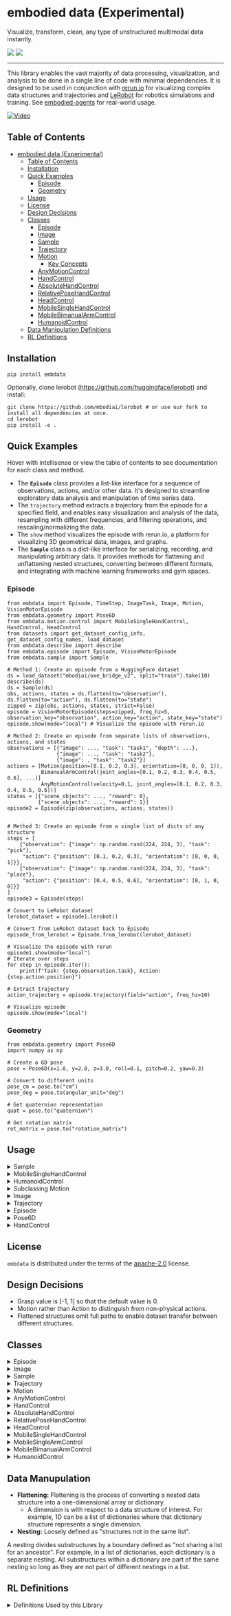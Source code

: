 # embodied data (Experimental)
Visualize, transform, clean, any type of unstructured multimodal data instantly.

<div class="badge-box"> 
<img src="https://img.shields.io/pypi/v/embdata.svg" class="badge">
<img src="https://img.shields.io/pypi/pyversions/embdata.svg" class="badge">
</div>

<hr>

This library enables the vast majority of data processing, visualization, and analysis to be done in a single line of code with minimal dependencies. It is designed to be used in conjunction with [rerun.io](https://rerun.io) for visualizing complex data structures and trajectories and [LeRobot](https://github.com/huggingface/lerobot) for robotics simulations and training. See [embodied-agents](https://github.com/mbodiai/embodied-agents) for real-world usage.

[![Video](https://camo.githubusercontent.com/b168669456a353f70d7529f73189caaa82c4c54365e4e2276cb9b206f4aef189/68747470733a2f2f696d672e796f75747562652e636f6d2f76692f4c354a714d325f7249524d2f302e6a7067)](https://www.youtube.com/watch?v=L5JqM2_rIRM)

## Table of Contents

- [embodied data (Experimental)](#embodied-data-experimental)
    - [Table of Contents](#table-of-contents)
    - [Installation](#installation)
    - [Quick Examples](#quick-examples)
        - [Episode](#episode)
        - [Geometry](#geometry)
    - [Usage](#usage)
    - [License](#license)
    - [Design Decisions](#design-decisions)
    - [Classes](#classes)
        - [Episode](#episode-1)
        - [Image](#image)
        - [Sample](#sample)
        - [Trajectory](#trajectory)
        - [Motion](#motion)
            - [Key Concepts](#key-concepts)
        - [AnyMotionControl](#anymotioncontrol)
        - [HandControl](#handcontrol)
        - [AbsoluteHandControl](#absolutehandcontrol)
        - [RelativePoseHandControl](#relativeposehandcontrol)
        - [HeadControl](#headcontrol)
        - [MobileSingleHandControl](#mobilesinglehandcontrol)
        - [MobileBimanualArmControl](#mobilebimanualarmcontrol)
        - [HumanoidControl](#humanoidcontrol)
    - [Data Manipulation Definitions](#data-manipulation-definitions)
    - [RL Definitions](#rl-definitions)

## Installation

```
pip install embdata
```

Optionally, clone lerobot [(https://github.com/huggingface/lerobot)](https://github.com/huggingface/lerobot) and install:

```
git clone https://github.com/mbodiai/lerobot # or use our fork to install all dependencies at once.
cd lerobot
pip install -e .
```

## Quick Examples

Hover with intellisense or view the table of contents to see documentation for each class and method.

<ul>
<li>The <code><strong>Episode</strong></code> class provides a list-like interface for a sequence of observations, actions, and/or other data. It's designed to streamline exploratory data analysis and manipulation of time series data.</li>
<li>The <code>trajectory</code> method extracts a trajectory from the episode for a specified field, and enables easy visualization and analysis of the data, resampling with different frequencies, and filtering operations, and rescaling/normalizing the data.</li>
<li>The <code>show</code> method visualizes the episode with rerun.io, a platform for visualizing 3D geometrical data, images, and graphs.</li>
<li>The <code><strong>Sample</strong></code> class is a dict-like interface for serializing, recording, and manipulating arbitrary data. It provides methods for flattening and unflattening nested structures, converting between different formats, and integrating with machine learning frameworks and gym spaces.</li>
</ul>

### Episode

```
from embdata import Episode, TimeStep, ImageTask, Image, Motion, VisionMotorEpisode
from embdata.geometry import Pose6D
from embdata.motion.control import MobileSingleHandControl, HandControl, HeadControl
from datasets import get_dataset_config_info, get_dataset_config_names, load_dataset
from embdata.describe import describe
from embdata.episode import Episode, VisionMotorEpisode
from embdata.sample import Sample

# Method 1: Create an episode from a HuggingFace dataset
ds = load_dataset("mbodiai/oxe_bridge_v2", split="train").take(10)
describe(ds)
ds = Sample(ds)
obs, actions, states = ds.flatten(to="observation"), ds.flatten(to="action"), ds.flatten(to="state")
zipped = zip(obs, actions, states, strict=False)
episode = VisionMotorEpisode(steps=zipped, freq_hz=5, observation_key="observation", action_key="action", state_key="state")
episode.show(mode="local") # Visualize the episode with rerun.io

# Method 2: Create an episode from separate lists of observations, actions, and states
observations = [{"image": ..., "task": "task1", "depth": ...},
                {"image": ..., "task": "task2"},
                {"image": , "task": "task2"}]
actions = [Motion(position=[0.1, 0.2, 0.3], orientation=[0, 0, 0, 1]),
           BimanualArmControl(joint_angles=[0.1, 0.2, 0.3, 0.4, 0.5, 0.6], ...)]
           AnyMotionControl(velocity=0.1, joint_angles=[0.1, 0.2, 0.3, 0.4, 0.5, 0.6])]
states = [{"scene_objects": ..., "reward": 0},
          {"scene_objects": ..., "reward": 1}]
episode2 = Episode(zip(observations, actions, states))


# Method 3: Create an episode from a single list of dicts of any structure
steps = [
    {"observation": {"image": np.random.rand(224, 224, 3), "task": "pick"},
     "action": {"position": [0.1, 0.2, 0.3], "orientation": [0, 0, 0, 1]}},
    {"observation": {"image": np.random.rand(224, 224, 3), "task": "place"},
     "action": {"position": [0.4, 0.5, 0.6], "orientation": [0, 1, 0, 0]}}
]
episode3 = Episode(steps)

# Convert to LeRobot dataset
lerobot_dataset = episode1.lerobot()

# Convert from LeRobot dataset back to Episode
episode_from_lerobot = Episode.from_lerobot(lerobot_dataset)

# Visualize the episode with rerun
episode1.show(mode="local")
# Iterate over steps
for step in episode.iter():
    print(f"Task: {step.observation.task}, Action: {step.action.position}")

# Extract trajectory
action_trajectory = episode.trajectory(field="action", freq_hz=10)

# Visualize episode
episode.show(mode="local")
```

### Geometry

```
from embdata.geometry import Pose6D
import numpy as np

# Create a 6D pose
pose = Pose6D(x=1.0, y=2.0, z=3.0, roll=0.1, pitch=0.2, yaw=0.3)

# Convert to different units
pose_cm = pose.to("cm")
pose_deg = pose.to(angular_unit="deg")

# Get quaternion representation
quat = pose.to("quaternion")

# Get rotation matrix
rot_matrix = pose.to("rotation_matrix")
```









## Usage

<details id="sample">
<summary>Sample</summary>

<p>The <code>Sample</code> class is a flexible base model for serializing, recording, and manipulating arbitrary data.</p>

<p><strong>Key features</strong></p>

<ul>
<li>Serialization and deserialization of complex data structures</li>
<li>Flattening and unflattening of nested structures</li>
<li>Conversion between different formats (e.g., dict, numpy arrays, torch tensors)</li>
<li>Integration with machine learning frameworks and gym spaces</li>
</ul>

<p><strong>Usage example</strong></p>

<pre><code>from embdata import Sample

# Create a simple Sample
sample = Sample(x=1, y=2, z={"a": 3, "b": 4})

# Flatten the sample
flat_sample = sample.flatten()
print(flat_sample)  # [1, 2, 3, 4]

# Flatten to a nested field
nested_sample = Sample(x=1, y=2, z=[{"a": 3, "b": 4}, {"a": 5, "b": 6}])
a_fields = nested_sample.flatten(to="a")  # [3, 5]

# Convert to different formats
as_dict = sample.to("dict")
as_numpy = sample.numpy()
as_torch = sample.torch()

# Create a random sample based on the structure
random_sample = sample.random_sample()

# Get the corresponding Gym space
space = sample.space()

# Read a Sample from JSON or dictionary
sample_from_json = Sample.read('{"x": 1, "y": 2}')

# Get default value and space
default_sample = Sample.default_value()
default_space = Sample.default_space()

# Get model information
model_info = sample.model_info()

# Pack and unpack samples
samples = [Sample(a=1, b=2), Sample(a=3, b=4)]
packed = Sample.pack_from(samples)
unpacked = packed.unpack()

# Convert to HuggingFace Dataset and Features
dataset = sample.dataset()
features = sample.features()
</code></pre>

<p><strong>Methods</strong></p>

<ul>
<li><code>flatten()</code>: Flattens the nested structure into a 1D representation</li>
<li><code>unflatten()</code>: Reconstructs the original nested structure from a flattened representation</li>
<li><code>to(format)</code>: Converts the sample to different formats (dict, numpy, torch, etc.)</li>
<li><code>random_sample()</code>: Creates a random sample based on the current structure</li>
<li><code>space()</code>: Returns the corresponding Gym space for the sample</li>
<li><code>read()</code>: Reads a Sample instance from a JSON string, dictionary, or path</li>
<li><code>default_value()</code>: Gets the default value for the Sample instance</li>
<li><code>default_space()</code>: Returns the Gym space for the Sample class based on its class attributes</li>
<li><code>model_info()</code>: Gets the model information</li>
<li><code>unpack_from()</code>: Packs a list of samples into a single sample with lists for attributes</li>
<li><code>pack_from()</code>: Unpacks the packed Sample object into a list of Sample objects or dictionaries</li>
<li><code>dataset()</code>: Converts the Sample instance to a HuggingFace Dataset object</li>
<li><code>features()</code>: Converts the Sample instance to a HuggingFace Features object</li>
<li><code>lerobot()</code>: Converts the Sample instance to a LeRobot dataset</li>
<li><code>space_for()</code>: Default Gym space generation for a given value</li>
<li><code>init_from()</code>: Initializes a Sample instance from various data types</li>
<li><code>from_space()</code>: Generates a Sample instance from a Gym space</li>
<li><code>field_info()</code>: Gets the extra json values set from a FieldInfo for a given attribute key</li>
<li><code>default_sample()</code>: Generates a default Sample instance from its class attributes</li>
<li><code>numpy()</code>: Converts the Sample instance to a numpy array</li>
<li><code>tolist()</code>: Converts the Sample instance to a list</li>
<li><code>torch()</code>: Converts the Sample instance to a PyTorch tensor</li>
<li><code>json()</code>: Converts the Sample instance to a JSON string</li>
</ul>

<p>The <code>Sample</code> class provides a wide range of functionality for data manipulation, conversion, and integration with various libraries and frameworks.</p>

</details>





<details id="mobilesinglehandcontrol">
<summary>MobileSingleHandControl</summary>
<p>The <code class ="back-text">MobileSingleHandControl</code> class represents control for a robot that can move its base in 2D space with a 6D EEF control and grasp.</p>

<p><strong>Usage Example</strong></p>
<pre><code>from embdata.geometry import PlanarPose
from embdata.motion.control import MobileSingleHandControl, HandControl, HeadControl

# Create a MobileSingleHandControl instance
control = MobileSingleHandControl(
    base=PlanarPose(x=1.0, y=2.0, theta=0.5),
    hand=HandControl(
        pose=Pose(position=[0.1, 0.2, 0.3], orientation=[0, 0, 0, 1]),
        grasp=0.5
    ),
    head=HeadControl(tilt=-0.1, pan=0.2)
)

# Access and modify the control
print(control.base.x)  # Output: 1.0
control.hand.grasp = 0.8
print(control.hand.grasp)  # Output: 0.8
</code></pre>
</details>

<details id="humanoidcontrol">
<summary>HumanoidControl</summary>
<p>The <code class ="back-text">HumanoidControl</code> class represents control for a humanoid robot.</p>

<p><strong>Usage Example</strong></p>
<pre><code>import numpy as np
from embdata.motion.control import HumanoidControl, HeadControl

# Create a HumanoidControl instance
control = HumanoidControl(
    left_arm=np.array([0.1, 0.2, 0.3, 0.4, 0.5, 0.6]),
    right_arm=np.array([0.2, 0.3, 0.4, 0.5, 0.6, 0.7]),
    left_leg=np.array([0.1, 0.2, 0.3, 0.4, 0.5, 0.6]),
    right_leg=np.array([0.2, 0.3, 0.4, 0.5, 0.6, 0.7]),
    head=HeadControl(tilt=-0.1, pan=0.2)
)

# Access and modify the control
print(control.left_arm)  # Output: [0.1 0.2 0.3 0.4 0.5 0.6]
control.head.tilt = -0.2
print(control.head.tilt)  # Output: -0.2
</code></pre>
</details>

<details id="subclassing-motion">
<summary>Subclassing Motion</summary>
<p>You can create custom motion controls by subclassing the <code class ="back-text">Motion</code> class.</p>

<p><strong>Usage Example</strong></p>
<pre><code>from embdata.motion import Motion
from embdata.motion.fields import VelocityMotionField, AbsoluteMotionField

class CustomRobotControl(Motion):
    linear_velocity: float = VelocityMotionField(default=0.0, bounds=[-1.0, 1.0])
    angular_velocity: float = VelocityMotionField(default=0.0, bounds=[-1.0, 1.0])
    arm_position: float = AbsoluteMotionField(default=0.0, bounds=[0.0, 1.0])

# Create an instance of the custom control
custom_control = CustomRobotControl(
    linear_velocity=0.5,
    angular_velocity=-0.2,
    arm_position=0.7
)

print(custom_control)
# Output: CustomRobotControl(linear_velocity=0.5, angular_velocity=-0.2, arm_position=0.7)

# Validate bounds
try:
    invalid_control = CustomRobotControl(linear_velocity=1.5)  # This will raise a ValueError
except ValueError as e:
    print(f"Validation error: {e}")
</code></pre>
</details>

<details id="image">
<summary>Image</summary>
<p>The <code class ="back-text">Image</code> class represents image data and provides methods for manipulation and conversion.</p>

<p><strong>Key Features</strong></p>
<ul>
<li>Multiple representation formats (NumPy array, base64, file path, PIL Image, URL)</li>
<li>Easy conversion between different image formats</li>
<li>Resizing and encoding capabilities</li>
<li>Integration with other data processing pipelines</li>
</ul>

<p><strong>Usage Example</strong></p>
<pre><code>from embdata import Image
import numpy as np

# Create an Image from a numpy array
array_data = np.random.rand(100, 100, 3)
img = Image(array=array_data)

# Convert to base64
base64_str = img.base64

# Open an image from a file
img_from_file = Image.open("path/to/image.jpg")

# Resize the image
resized_img = Image(img_from_file, size=(50, 50))

# Save the image
img.save("output_image.png")

# Create an Image from a URL
img_from_url = Image("https://example.com/image.jpg")

# Create an Image from a base64 string
img_from_base64 = Image.from_base64(base64_str, encoding="png")
</code></pre>

<p><strong>Methods</strong></p>
<ul>
<li><code class ="back-text">open(path)</code>: Opens an image from a file path</li>
<li><code class ="back-text">save(path, encoding, quality)</code>: Saves the image to a file</li>
<li><code class ="back-text">show()</code>: Displays the image using matplotlib</li>
<li><code class ="back-text">from_base64(base64_str, encoding, size, make_rgb)</code>: Creates an Image instance from a base64 string</li>
<li><code class ="back-text">load_url(url, download)</code>: Downloads an image from a URL or decodes it from a base64 data URI</li>
<li><code class ="back-text">from_bytes(bytes_data, encoding, size)</code>: Creates an Image instance from a bytes object</li>
<li><code class ="back-text">space()</code>: Returns the space of the image</li>
<li><code class ="back-text">dump(*args, as_field, **kwargs)</code>: Returns a dict or a field of the image</li>
<li><code class ="back-text">infer_features_dict()</code>: Infers features of the image</li>
</ul>

<p><strong>Properties</strong></p>
<ul>
<li><code class ="back-text">array</code>: The image as a NumPy array</li>
<li><code class ="back-text">base64</code>: The image as a base64 encoded string</li>
<li><code class ="back-text">path</code>: The file path of the image</li>
<li><code class ="back-text">pil</code>: The image as a PIL Image object</li>
<li><code class ="back-text">url</code>: The URL of the image</li>
<li><code class ="back-text">size</code>: The size of the image as a (width, height) tuple</li>
<li><code class ="back-text">encoding</code>: The encoding format of the image</li>
</ul>

<p><strong>Class Methods</strong></p>
<ul>
<li><code class ="back-text">supports(arg)</code>: Checks if the argument is supported by the Image class</li>
<li><code class ="back-text">pil_to_data(image, encoding, size, make_rgb)</code>: Creates an Image instance from a PIL image</li>
<li><code class ="back-text">bytes_to_data(bytes_data, encoding, size, make_rgb)</code>: Creates an Image instance from a bytes object</li>
</ul>

<p>The <code class ="back-text">Image</code> class provides a convenient interface for working with image data in various formats and performing common image operations.</p>
</details>

<details id="trajectory">
<summary>Trajectory</summary>
<p>The <code class ="back-text">Trajectory</code> class represents a time series of multidimensional data, such as robot movements or sensor readings.</p>

<p><strong>Key Features</strong></p>
<ul>
<li>Representation of time series data with optional frequency information</li>
<li>Methods for statistical analysis, visualization, and manipulation</li>
<li>Support for resampling and filtering operations</li>
<li>Support for minmax, standard, and PCA transformations</li>
</ul>

<p><strong>Usage Example</strong></p>
<pre><code>from embdata import Trajectory
import numpy as np

# Create a Trajectory
data = np.random.rand(100, 3)  # 100 timesteps, 3 dimensions
traj = Trajectory(data, freq_hz=10)

# Compute statistics
stats = traj.stats()
print(stats)

# Plot the trajectory
traj.plot()

# Resample the trajectory
resampled_traj = traj.resample(target_hz=5)

# Apply a low-pass filter
filtered_traj = traj.low_pass_filter(cutoff_freq=2)

# Save the plot
traj.save("trajectory_plot.png")
</code></pre>

<p><strong>Methods</strong></p>
<ul>
<li><code class ="back-text">stats()</code>: Computes statistics for the trajectory</li>
<li><code class ="back-text">plot()</code>: Plots the trajectory</li>
<li><code class ="back-text">resample(target_hz)</code>: Resamples the trajectory to a new frequency</li>
<li><code class ="back-text">low_pass_filter(cutoff_freq)</code>: Applies a low-pass filter to the trajectory</li>
<li><code class ="back-text">save(filename)</code>: Saves the trajectory plot to a file</li>
<li><code class ="back-text">show()</code>: Displays the trajectory plot</li>
<li><code class ="back-text">transform(operation, **kwargs)</code>: Applies a transformation to the trajectory</li>
</ul>

<p>The <code class ="back-text">Trajectory</code> class offers methods for analyzing, visualizing, and manipulating trajectory data, making it easier to work with time series data in robotics and other applications.</p>
</details>

<details id="episode">
<summary>Episode</summary>
<p>The <code class ="back-text">Episode</code> class provides a list-like interface for a sequence of observations, actions, and other data, particularly useful for reinforcement learning scenarios.</p>

<p><strong>Key Features</strong></p>
<ul>
<li>List-like interface for managing sequences of data</li>
<li>Methods for appending, iterating, and splitting episodes</li>
<li>Support for metadata and frequency information</li>
<li>Integration with reinforcement learning workflows</li>
</ul>

<p><strong>Usage Example</strong></p>
<pre><code>from embdata import Episode, Sample

# Create an Episode
episode = Episode()

# Add steps to the episode
episode.append(Sample(observation=[1, 2, 3], action=0, reward=1))
episode.append(Sample(observation=[2, 3, 4], action=1, reward=0))
episode.append(Sample(observation=[3, 4, 5], action=0, reward=2))

# Iterate over the episode
for step in episode.iter():
    print(step.observation, step.action, step.reward)

# Split the episode based on a condition
def split_condition(step):
    return step.reward > 0

split_episodes = episode.split(split_condition)

# Extract a trajectory from the episode
action_trajectory = episode.trajectory(field="action", freq_hz=10)

# Visualize 3D geometrical data, images, and graphs with rerun.io
episode.show()

# Access episode metadata
print(episode.metadata)
print(episode.freq_hz)
</code></pre>

<p><strong>Methods</strong></p>
<ul>
<li><code class ="back-text">append(step)</code>: Adds a new step to the episode</li>
<li><code class ="back-text">iter()</code>: Returns an iterator over the steps in the episode</li>
<li><code class ="back-text">split(condition)</code>: Splits the episode based on a given condition</li>
<li><code class ="back-text">trajectory(field, freq_hz)</code>: Extracts a trajectory from the episode for a specified field</li>
<li><code class ="back-text">filter(condition)</code>: Filters the episode based on a given condition</li>
</ul>

<p><strong>Properties</strong></p>
<ul>
<li><code class ="back-text">metadata</code>: Additional metadata for the episode</li>
<li><code class ="back-text">freq_hz</code>: The frequency of the episode in Hz</li>
</ul>

<p>The <code class ="back-text">Episode</code> class simplifies the process of working with sequential data in reinforcement learning and other time-series applications.</p>
</details>

<details id="pose6d">
<summary>Pose6D</summary>
<p>The <code class ="back-text">Pose6D</code> class represents absolute coordinates for a 6D pose in 3D space, including position and orientation.</p>

<p><strong>Key Features</strong></p>
<ul>
<li>Representation of 3D pose with position (x, y) and orientation (theta)</li>
<li>Conversion between different units (meters, centimeters, radians, degrees)</li>
<li>Conversion to different formats (list, dict)</li>
</ul>

<p><strong>Usage Example</strong></p>
<pre><code>from embdata.geometry import Pose6D
import math

# Create a Pose3D instance
pose = Pose6D(x=1.0, y=2.0, z=3.0, roll=math.pi/10, pitch=math.pi/5, yaw=math.pi/3)

# Convert to different units
pose_cm = pose.to("cm")
print(pose_cm)  # Pose6D(x=100.0, y=200.0, z=300.0, roll=0.3141592653589793, pitch=0.6283185307179586, yaw=1.0471975511965976)

pose_deg = pose.to(angular_unit="deg")
print(pose_deg)  # Pose6D(x=1.0, y=2.0, z=3.0, roll=5.729577951308232, pitch=11.459155902616465, yaw=17.374763072956262)

# Convert to different formats
pose_list = pose.numpy()
print(pose_list)  # array([1.0, 2.0, 3.0, 0.1, 0.2, 0.3])

pose_dict = pose.dict()
print(pose_dict)  # {'x': 1.0, 'y': 2.0, 'z': 3.0, 'roll': 0.1, 'pitch': 0.2, 'yaw': 0.3}

pose.to("quaternion")
print(pose.quaternion())  # [0.9659258262890683, 0.0, 0.13052619222005157, 0.0]

pose.to("rotation_matrix")
print(pose.rotation_matrix())  # array([[ 0.8660254, -0.25, 0.4330127], [0.4330127, 0.75, -0.5], [-0.25, 0.61237244, 0.75]]
</code></pre>

<p><strong>Methods</strong></p>
<ul>
<li><code class ="back-text">to(container_or_unit, unit, angular_unit)</code>: Converts the pose to different units or formats</li>
</ul>

<p>The<code class ="back-text">Pose3D</code> class provides methods for converting between different units and representations of 3D poses, making it easier to work with spatial data in various contexts.</p>
</details>

<details id="handcontrol">
<summary>HandControl</summary>
<p>The <code class ="back-text">HandControl</code> class represents an action for a 7D space, including the pose of a robot hand and its grasp state.</p>

<p><strong>Key Features</strong></p>
<ul>
<li>Representation of robot hand pose and grasp state</li>
<li>Integration with other motion control classes</li>
<li>Support for complex nested structures</li>
</ul>

<p><strong>Usage Example</strong></p>
<pre><code>from embdata.geometry import Pose
from embdata.motion.control import HandControl

# Create a HandControl instance
hand_control = HandControl(
    pose=Pose(position=[0.1, 0.2, 0.3], orientation=[0, 0, 0, 1]),
    grasp=0.5
)

# Access and modify the hand control
print(hand_control.pose.position)  # [0.1, 0.2, 0.3]
hand_control.grasp = 0.8
print(hand_control.grasp)  # 0.8

# Example with complex nested structure
from embdata.motion import Motion
from embdata.motion.fields import VelocityMotionField

class RobotControl(Motion):
    hand: HandControl
    velocity: float = VelocityMotionField(default=0.0, bounds=[0.0, 1.0])

robot_control = RobotControl(
    hand=HandControl(
        pose=Pose(position=[0.1, 0.2, 0.3], orientation=[0, 0, 0, 1]),
        grasp=0.5
    ),
    velocity=0.3
)

print(robot_control.hand.pose.position)  # [0.1, 0.2, 0.3]
print(robot_control.velocity)  # 0.3
</code></pre>

<p><strong>Attributes</strong></p>
<ul>
<li><code class ="back-text">pose</code>: The pose of the robot hand (Pose object)</li>
<li><code class ="back-text">grasp</code>: The openness of the robot hand (float, 0 to 1)</li>
</ul>

<p>The <code class ="back-text">HandControl</code> class allows for easy manipulation and representation of robot hand controls in a 7D space, making it useful for robotics and motion control applications.</p>
</details>



## License
<code>embdata</code> is distributed under the terms of the [apache-2.0](https://spdx.org/licenses/apache-2.0.html) license.

## Design Decisions
- Grasp value is [-1, 1] so that the default value is 0.
- Motion rather than Action to distinguish from non-physical actions.
- Flattened structures omit full paths to enable dataset transfer between different structures.

## Classes

<details>
<summary>Episode</summary>

<p>The <code>Episode</code> class provides a list-like interface for a sequence of observations, actions, and/or other data. It's designed to streamline exploratory data analysis and manipulation of time series data.</p>

<p><strong>Key features</strong></p>

<ul>
<li>List-like interface for managing sequences of data</li>
<li>Methods for appending, iterating, and splitting episodes</li>
<li>Support for metadata and frequency information</li>
<li>Integration with reinforcement learning workflows</li>
</ul>

<p><strong>Usage example</strong></p>

<pre><code>from embdata import Sample

from embdata import Episode, Sample

# Create an Episode
episode = Episode()

# Add steps to the episode
episode.append(Sample(observation=[1, 2, 3], action=0, reward=1))
episode.append(Sample(observation=[2, 3, 4], action=1, reward=0))
episode.append(Sample(observation=[3, 4, 5], action=0, reward=2))

# Iterate over the episode
for step in episode.iter():
    print(f"Observation: {step.observation}, Action: {step.action}, Reward: {step.reward}")

# Split the episode based on a condition
def split_condition(step):
    return step.reward > 0

split_episodes = episode.split(split_condition)

# Extract a trajectory from the episode
action_trajectory = episode.trajectory(field="action", freq_hz=10)

# Access episode metadata
print(episode.metadata)
print(episode.freq_hz)
</code></pre>

<p><strong>Methods</strong></p>

<ul>
<li><code>append(step)</code>: Adds a new step to the episode</li>
<li><code>iter()</code>: Returns an iterator over the steps in the episode</li>
<li><code>split(condition)</code>: Splits the episode based on a given condition</li>
<li><code>trajectory(field, freq_hz)</code>: Extracts a trajectory from the episode for a specified field</li>
<li><code>filter(condition)</code>: Filters the episode based on a given condition</li>
</ul>

<p><strong>Properties</strong></p>

<ul>
<li><code>metadata</code>: Additional metadata for the episode</li>
<li><code>freq_hz</code>: The frequency of the episode in Hz</li>
</ul>

<p>The <code>Episode</code> class simplifies the process of working with sequential data in reinforcement learning and other time-series applications.</p>

</details>

<details>
<summary>Image</summary>

<p>The <code>Image</code> class represents an image sample that can be represented in various formats, including NumPy arrays, base64 encoded strings, file paths, PIL Images, or URLs.</p>

<p><strong>Key Features</strong></p>

<ul>
<li>Multiple representation formats (NumPy array, base64, file path, PIL Image, URL)</li>
<li>Easy conversion between different image formats</li>
<li>Resizing and encoding capabilities</li>
<li>Integration with other data processing pipelines</li>
</ul>

<p><strong>Usage Example</strong></p>

<pre><code>from embdata import Image
import numpy as np

# Create an Image from a numpy array
array_data = np.random.rand(100, 100, 3)
img = Image(array=array_data)

# Convert to base64
base64_str = img.base64

# Open an image from a file
img_from_file = Image.open("path/to/image.jpg")

# Resize the image
resized_img = Image(img_from_file, size=(50, 50))

# Save the image
img.save("output_image.png")

# Create an Image from a base64 string
base64_str = "iVBORw0KGgoAAAANSUhEUgAAAAEAAAABCAYAAAAfFcSJAAAACklEQVR4nGMAAQAABQABDQottAAAAABJRU5ErkJggg=="
image = Image.from_base64(base64_str, encoding="png", size=(1, 1))
print(image.size)  # Output: (1, 1)

# Example with complex nested structure
nested_data = {
    "image": Image.from_base64(base64_str, encoding="png"),
    "metadata": {
        "text": "A small red square",
        "tags": ["red", "square", "small"]
    }
}
print(nested_data["image"].size)  # Output: (1, 1)
print(nested_data["metadata"]["text"])  # Output: A small red square
</code></pre>

<p><strong>Methods</strong></p>

<ul>
<li><code>open(path)</code>: Opens an image from a file path</li>
<li><code>save(path, encoding, quality)</code>: Saves the image to a file</li>
<li><code>show()</code>: Displays the image using matplotlib</li>
<li><code>from_base64(base64_str, encoding, size, make_rgb)</code>: Creates an Image instance from a base64 string</li>
</ul>

<p><strong>Properties</strong></p>

<ul>
<li><code>array</code>: The image as a NumPy array</li>
<li><code>base64</code>: The image as a base64 encoded string</li>
<li><code>path</code>: The file path of the image</li>
<li><code>pil</code>: The image as a PIL Image object</li>
<li><code>url</code>: The URL of the image</li>
<li><code>size</code>: The size of the image as a (width, height) tuple</li>
<li><code>encoding</code>: The encoding format of the image</li>
</ul>

<p>The <code>Image</code> class provides a convenient interface for working with image data in various formats and performing common image operations.</p>

</details>

<details>
<summary>Sample</summary>

<p>The <code>Sample</code> class is a base model for serializing, recording, and manipulating arbitrary data. It provides a flexible and extensible way to handle complex data structures, including nested objects, arrays, and various data types.</p>

<p><strong>Key Features</strong></p>

<ul>
<li>Serialization and deserialization of complex data structures</li>
<li>Flattening and unflattening of nested structures</li>
<li>Conversion between different formats (e.g., dict, numpy arrays, torch tensors)</li>
<li>Integration with machine learning frameworks and gym spaces</li>
</ul>

<p><strong>Usage Example</strong></p>

<pre><code>from embdata import Sample
import numpy as np

# Create a simple Sample instance
sample = Sample(x=1, y=2, z={"a": 3, "b": 4}, extra_field=5)

# Flatten the sample
flat_sample = sample.flatten()
print(flat_sample)  # Output: [1, 2, 3, 4, 5]

# Get the schema
schema = sample.schema()
print(schema)

# Unflatten a list back to a Sample instance
unflattened_sample = Sample.unflatten(flat_sample, schema)
print(unflattened_sample)  # Output: Sample(x=1, y=2, z={'a': 3, 'b': 4}, extra_field=5)

# Create a complex nested structure
nested_sample = Sample(
    image=Sample(
        data=np.random.rand(32, 32, 3),
        metadata={"format": "RGB", "size": (32, 32)}
    ),
    text=Sample(
        content="Hello, world!",
        tokens=["Hello", ",", "world", "!"],
        embeddings=np.random.rand(4, 128)
    ),
    labels=["greeting", "example"]
)

# Get the schema of the nested structure
nested_schema = nested_sample.schema()
print(nested_schema)
</code></pre>

<p><strong>Methods</strong></p>

<ul>
<li><code>flatten(output_type="list", non_numerical="allow", ignore=None, sep=".", to=None)</code>: Flattens the Sample instance into a one-dimensional structure</li>
<li><code>unflatten(one_d_array_or_dict, schema=None)</code>: Unflattens a one-dimensional array or dictionary into a Sample instance</li>
<li><code>to(container)</code>: Converts the Sample instance to a different container type</li>
<li><code>schema(include="simple")</code>: Get a simplified JSON schema of the data</li>
<li><code>space()</code>: Return the corresponding Gym space for the Sample instance</li>
<li><code>random_sample()</code>: Generate a random Sample instance based on its attributes</li>
</ul>

<p>The <code>Sample</code> class provides a wide range of functionality for data manipulation, conversion, and integration with various libraries and frameworks.</p>

</details>


<details>
<summary>Trajectory</summary>

<p>The <code>Trajectory</code> class represents a trajectory of steps, typically used for time series of multidimensional data such as robot movements or sensor readings.</p>

<p><strong>Key Features</strong></p>

<ul>
<li>Representation of time series data with optional frequency information</li>
<li>Methods for statistical analysis, visualization, and manipulation</li>
<li>Support for resampling and filtering operations</li>
<li>Transformation and normalization capabilities</li>
</ul>

<p><strong>Usage Example</strong></p>

<pre><code>import numpy as np
from embdata import Trajectory

# Create a simple 2D trajectory
steps = np.array([[0, 0], [1, 1], [2, 0], [3, 1], [4, 0]])
traj = Trajectory(steps, freq_hz=10, dim_labels=['X', 'Y'])

# Plot the trajectory
traj.plot().show()

# Compute and print statistics
print(traj.stats())

# Apply a low-pass filter
filtered_traj = traj.low_pass_filter(cutoff_freq=2)
filtered_traj.plot().show()

# Upsample with rotation splines and bicubic interpolation
upsampled_traj = traj.resample(target_hz=20)
print(upsampled_traj) # Output: Trajectory(steps=..., freq_hz=20, dim_labels=['X', 'Y'])

# Access data
print(traj.array)  # Output: [[0 0] [1 1] [2 0] [3 1] [4 0]]

# Get statistics
stats = traj.stats()
print(stats.mean)  # Output: [2. 0.4]
print(stats.std)   # Output: [1.41421356 0.48989795]

# Slice the trajectory
sliced_traj = traj[1:4]
print(sliced_traj.array)  # Output: [[1 1] [2 0] [3 1]]

# Transform the trajectory
normalized_traj = traj.transform('minmax')
normalized_traj.plot().show()
</code></pre>

<p><strong>Methods</strong></p>

<ul>
<li><code>plot()</code>: Plot the trajectory</li>
<li><code>stats()</code>: Compute statistics for the trajectory</li>
<li><code>low_pass_filter(cutoff_freq)</code>: Apply a low-pass filter to the trajectory</li>
<li><code>resample(target_hz)</code>: Resample the trajectory to a new frequency</li>
<li><code>make_relative()</code>: Convert the trajectory to relative actions</li>
<li><code>make_absolute(initial_state)</code>: Convert relative actions to absolute actions</li>
<li><code>frequencies()</code>: Plot the frequency spectrogram of the trajectory</li>
<li><code>frequencies_nd()</code>: Plot the n-dimensional frequency spectrogram of the trajectory</li>
<li><code>transform(operation, **kwargs)</code>: Apply a transformation to the trajectory</li>
<li><code>make_minmax(min, max)</code>: Apply min-max normalization</li>
<li><code>make_pca(whiten)</code>: Apply PCA transformation</li>
<li><code>make_standard()</code>: Apply standard normalization</li>
<li><code>make_unminmax(orig_min, orig_max)</code>: Reverse min-max normalization</li>
<li><code>make_unstandard(mean, std)</code>: Reverse standard normalization</li>
<li><code>q01(), q99()</code>: Get 1st and 99th percentiles</li>
<li><code>mean(), variance(), std(), skewness(), kurtosis()</code>: Statistical measures</li>
<li><code>min(), max()</code>: Minimum and maximum values</li>
<li><code>lower_quartile(), median(), upper_quartile()</code>: Quartile values</li>
<li><code>non_zero_count(), zero_count()</code>: Count non-zero and zero values</li>
</ul>

<p><strong>Properties</strong></p>

<ul>
<li><code>array</code>: The trajectory data as a NumPy array</li>
<li><code>freq_hz</code>: The frequency of the trajectory in Hz</li>
<li><code>time_idxs</code>: The time index of each step in the trajectory</li>
<li><code>dim_labels</code>: The labels for each dimension of the trajectory</li>
</ul>

<p>The <code>Trajectory</code> class offers comprehensive methods for analyzing, visualizing, manipulating, and transforming trajectory data, making it easier to work with time series data in robotics and other applications.</p>

</details>

<details>
<summary>Motion</summary>

<p>The <code>Motion</code> class is a base class for defining motion-related data structures. It extends the Coordinate class and provides a foundation for creating motion-specific data models.</p>

<p><strong>Key Features</strong></p>

<ul>
<li>Base class for motion-specific data models</li>
<li>Integration with MotionField and its variants for proper validation and type checking</li>
<li>Support for defining bounds and motion types</li>
</ul>

<p><strong>Usage Example</strong></p>

<pre><code>from embdata.motion import Motion
from embdata.motion.fields import VelocityMotionField

class Twist(Motion):
    x: float = VelocityMotionField(default=0.0, bounds=[-1.0, 1.0])
    y: float = VelocityMotionField(default=0.0, bounds=[-1.0, 1.0])
    z: float = VelocityMotionField(default=0.0, bounds=[-1.0, 1.0])
    roll: float = VelocityMotionField(default=0.0, bounds=["-pi", "pi"])
    pitch: float = VelocityMotionField(default=0.0, bounds=["-pi", "pi"])
    yaw: float = VelocityMotionField(default=0.0, bounds=["-pi", "pi"])

# Create a Twist motion
twist = Twist(x=0.5, y=-0.3, z=0.1, roll=0.2, pitch=-0.1, yaw=0.8)

print(twist)  # Output: Twist(x=0.5, y=-0.3, z=0.1, roll=0.2, pitch=-0.1, yaw=0.8)

# Access individual fields
print(twist.x)  # Output: 0.5

# Validate bounds
try:
    invalid_twist = Twist(x=1.5)  # This will raise a ValueError
except ValueError as e:
    print(f"Validation error: {e}")

# Example with complex nested structure
class RobotMotion(Motion):
    twist: Twist
    gripper: float = VelocityMotionField(default=0.0, bounds=[0.0, 1.0])

robot_motion = RobotMotion(
    twist=Twist(x=0.2, y=0.1, z=0.0, roll=0.0, pitch=0.0, yaw=0.1),
    gripper=0.5
)
print(robot_motion)
# Output: RobotMotion(twist=Twist(x=0.2, y=0.1, z=0.0, roll=0.0, pitch=0.0, yaw=0.1), gripper=0.5)
</code></pre>

<p><strong>Methods</strong></p>

<ul>
<li><code>validate_shape()</code>: Validates the shape of the motion data</li>
</ul>

<p><strong>Fields</strong></p>

<ul>
<li><code>MotionField</code>: Creates a field for a motion with specified properties</li>
<li><code>AbsoluteMotionField</code>: Field for an absolute motion</li>
<li><code>RelativeMotionField</code>: Field for a relative motion</li>
<li><code>VelocityMotionField</code>: Field for a velocity motion</li>
<li><code>TorqueMotionField</code>: Field for a torque motion</li>
<li><code>AnyMotionField</code>: Field for any other type of motion</li>
</ul>

<p><strong>Key Concepts</strong></p>

<ul>
<li>Subclasses of Motion should define their fields using MotionField or its variants (e.g., AbsoluteMotionField, VelocityMotionField) to ensure proper validation and type checking.</li>
<li>The Motion class does not allow extra fields and enforces validation of motion type, shape, and bounds.</li>
<li>It can handle various types of motion data, including nested structures with images and text, as long as they are properly defined using the appropriate MotionFields.</li>
</ul>

<p>The <code>Motion</code> class provides a flexible foundation for creating motion-specific data models with built-in validation and type checking, making it easier to work with complex motion data in robotics and other applications.</p>

</details>

<details>
<summary>AnyMotionControl</summary>

<p>The <code>AnyMotionControl</code> class is a subclass of Motion that allows for arbitrary fields with minimal validation. It's designed for motion control with flexible structure.</p>

<p><strong>Key Features</strong></p>

<ul>
<li>Allows arbitrary fields</li>
<li>Minimal validation compared to Motion</li>
<li>Includes optional names and joints fields</li>
</ul>

<p><strong>Usage Example</strong></p>

<pre><code>from embdata.motion import AnyMotionControl

# Create an AnyMotionControl instance
control = AnyMotionControl(names=["shoulder", "elbow", "wrist"], joints=[0.1, 0.2, 0.3])
print(control)  # Output: AnyMotionControl(names=['shoulder', 'elbow', 'wrist'], joints=[0.1, 0.2, 0.3])

# Add arbitrary fields
control.extra_field = "some value"
print(control.extra_field)  # Output: some value

# Validation example
try:
    invalid_control = AnyMotionControl(names=["joint1", "joint2"], joints=[0.1, 0.2, 0.3])
except ValueError as e:
    print(f"Validation error: {e}")
</code></pre>

<p><strong>Methods</strong></p>

<ul>
<li><code>validate_joints()</code>: Validates that the number of joints matches the number of names and that all joints are numbers</li>
</ul>

<p><strong>Fields</strong></p>

<ul>
<li><code>names</code>: Optional list of joint names</li>
<li><code>joints</code>: Optional list of joint values</li>
</ul>

<p>The <code>AnyMotionControl</code> class provides a flexible structure for motion control data with minimal constraints, allowing for easy integration with various robotic systems and control schemes.</p>

</details>

<details>
<summary>HandControl</summary>

<p>The <code>HandControl</code> class represents an action for a 7D space, including the pose of a robot hand and its grasp state.</p>

<p><strong>Key Features</strong></p>

<ul>
<li>Representation of robot hand pose and grasp state</li>
<li>Integration with other motion control classes</li>
<li>Support for complex nested structures</li>
</ul>

<p><strong>Usage Example</strong></p>

<pre><code>from embdata.geometry import Pose
from embdata.motion.control import HandControl

# Create a HandControl instance
hand_control = HandControl(
    pose=Pose(position=[0.1, 0.2, 0.3], orientation=[0, 0, 0, 1]),
    grasp=0.5
)

# Access and modify the hand control
print(hand_control.pose.position)  # Output: [0.1, 0.2, 0.3]
hand_control.grasp = 0.8
print(hand_control.grasp)  # Output: 0.8

# Example with complex nested structure
from embdata.motion import Motion
from embdata.motion.fields import VelocityMotionField

class RobotControl(Motion):
    hand: HandControl
    velocity: float = VelocityMotionField(default=0.0, bounds=[0.0, 1.0])

robot_control = RobotControl(
    hand=HandControl(
        pose=Pose(position=[0.1, 0.2, 0.3], orientation=[0, 0, 0, 1]),
        grasp=0.5
    ),
    velocity=0.3
)

print(robot_control.hand.pose.position)  # Output: [0.1, 0.2, 0.3]
print(robot_control.velocity)  # Output: 0.3
</code></pre>

<p><strong>Attributes</strong></p>

<ul>
<li><code>pose</code> (Pose): The pose of the robot hand, including position and orientation.</li>
<li><code>grasp</code> (float): The openness of the robot hand, ranging from 0 (closed) to 1 (open).</li>
</ul>

<p>The <code>HandControl</code> class allows for easy manipulation and representation of robot hand controls in a 7D space, making it useful for robotics and motion control applications. It can be integrated into more complex control structures and supports nested data representations.</p>

</details>

<details>
<summary>AbsoluteHandControl</summary>

<p>The <code>AbsoluteHandControl</code> class represents an action for a 7D space with absolute positioning, including the pose of a robot hand and its grasp state.</p>

<p><strong>Attributes</strong></p>

<ul>
<li><code>pose</code> (Pose): The absolute pose of the robot hand, including position and orientation.</li>
<li><code>grasp</code> (float): The openness of the robot hand, ranging from -1 (closed) to 1 (open).</li>
</ul>

<p>The <code>AbsoluteHandControl</code> class provides a straightforward way to define and manipulate absolute hand control actions in a 7D space, making it suitable for precise robotics applications and motion control tasks.</p>

</details>

<details>
<summary>RelativePoseHandControl</summary>

<p>The <code>RelativePoseHandControl</code> class represents an action for a 7D space with relative positioning for the pose and absolute positioning for the grasp.</p>

<p><strong>Attributes</strong></p>

<ul>
<li><code>pose</code> (Pose): The relative pose of the robot hand, including position and orientation.</li>
<li><code>grasp</code> (float): The openness of the robot hand, ranging from -1 (closed) to 1 (open).</li>
</ul>

<p>The <code>RelativePoseHandControl</code> class provides a flexible way to define and manipulate hand control actions with relative pose adjustments and absolute grasp states, making it suitable for various robotics applications and motion control tasks.</p>

</details>

<details>
<summary>HeadControl</summary>

<p>The <code>HeadControl</code> class represents the control for a robot's head movement.</p>

<p><strong>Attributes</strong></p>

<ul>
<li><code>tilt</code> (float): Tilt of the robot head in radians (down is negative).</li>
<li><code>pan</code> (float): Pan of the robot head in radians (left is negative).</li>
</ul>

<p>The <code>HeadControl</code> class provides a straightforward way to define and manipulate head movement controls for a robot, making it useful for various robotics applications and motion control tasks.</p>

</details>

<details>
<summary>MobileSingleHandControl</summary>

<p>The <code>MobileSingleHandControl</code> class represents control for a robot that can move its base in 2D space with a 6D EEF control and grasp.</p>

<p><strong>Attributes</strong></p>

<ul>
<li><code>base</code> (PlanarPose | None): Location of the robot on the ground.</li>
<li><code>hand</code> (HandControl | None): Control for the robot hand.</li>
<li><code>head</code> (HeadControl | None): Control for the robot head.</li>
</ul>

<p>The <code>MobileSingleHandControl</code> class provides a comprehensive way to control a mobile robot's base, hand, and head, making it suitable for complex robotics applications requiring coordinated movement and manipulation.</p>

</details>

<details>
<summary>MobileSingleArmControl</summary>

<p>The <code>MobileSingleArmControl</code> class represents control for a robot that can move in 2D space with a single arm.</p>

<p><strong>Attributes</strong></p>

<ul>
<li><code>base</code> (PlanarPose | None): Location of the robot on the ground.</li>
<li><code>arm</code> (NumpyArray | None): Control for the robot arm.</li>
<li><code>head</code> (HeadControl | None): Control for the robot head.</li>
</ul>

<p>The <code>MobileSingleArmControl</code> class provides a comprehensive way to control a mobile robot's base, arm, and head, making it suitable for complex robotics applications requiring coordinated movement and manipulation.</p>

</details>

<details>
<summary>MobileBimanualArmControl</summary>

<p>The <code>MobileBimanualArmControl</code> class represents control for a robot that can move in 2D space with two arms.</p>

<p><strong>Attributes</strong></p>

<ul>
<li><code>base</code> (PlanarPose | None): Location of the robot on the ground.</li>
<li><code>left_arm</code> (NumpyArray |>None): Control for the left robot arm.</li>
<li><code>right_arm</code> (NumpyArray | None): Control for the right robot arm.</li>
<li><code>head</code> (HeadControl | None): Control for the robot head.</li>
</ul>

<p>The <code>MobileBimanualArmControl</code> class provides a comprehensive way to control a mobile robot's base, left arm, right arm, and head, making it suitable for complex robotics applications requiring coordinated movement and manipulation with both arms.</p>

</details>


<details>
<summary>HumanoidControl</summary>

<p>The <code>HumanoidControl</code> class represents control for a humanoid robot.</p>

<p><strong>Attributes</strong></p>

<ul>
<li><code>left_arm</code> (NumpyArray | None): Control for the left robot arm.</li>
<li><code>right_arm</code> (NumpyArray | None): Control for the right robot arm.</li>
<li><code>left_leg</code> (NumpyArray | None): Control for the left robot leg.</li>
<li><code>right_leg</code> (NumpyArray</code> | None): Control for the right robot leg.</li>
<li><code>head</code> (HeadControl | None): Control for the robot head.</li>
</ul>

<p>The <code>HumanoidControl</code> class provides a comprehensive way to control a humanoid robot's arms, legs, and head, making it suitable for complex robotics applications requiring coordinated movement and manipulation.</p>

</details>



















## Data Manupulation

<ul class="box-ul">
<li class="box-li"> 
<strong>Flattening:</strong> Flattening is the process of converting a nested data structure into a one-dimensional array or dictionary.
    <ul>
    <li>A dimension is with respect to a data structure of interest. For example, 1D can be a list of dictionaries where that dictionary structure represents a single dimension.
    </li>
    </ul>
    </li>
<li class="box-li"><strong> Nesting:</strong> Loosely defined as "structures not in the same list".</li> 
</ul>

  A nesting divides substructures by a boundary defined as "not sharing a list for an ancestor". For example, in a list of dictionaries, each dictionary is a separate nesting. All substructures within a dictionary are part of the same nesting so long as they are not part of different nestings in a list.



## RL Definitions

  <details>
<summary>Definitions Used by this Library</summary>

<ul class="box-ul">
<li class="box-li"><strong>Transition:</strong> A transition is a tuple (s, a, r, s') where s is the current state, a is the action taken, r is the reward received, and s' is the next state.</li>
  <li class="box-li"><strong>Episode:</strong> An episode is a sequence of transitions that starts at the initial state and ends at a terminal state.</li>
  <li class="box-li"><strong>Trajectory:</strong> A trajectory is a sequence of states, actions, and rewards that represents the behavior of an agent over time.</li>
  <li class="box-li"><strong>Policy:</strong> A policy is a mapping from states to actions that defines the behavior of an agent.</li>
  <li class="box-li"><strong>Value Function:</strong> A value function estimates the expected return from a given state or state-action pair under a given policy.</li>
  <li class="box-li"><strong>Q-Function:</strong> A Q-function estimates the expected return from a given state-action pair under a given policy.</li>
  <li class="box-li"><strong>Reward Function:</strong> A reward function defines the reward received by an agent for taking a particular action in a particular state.</li>
  <li class="box-li"><strong>Model:</strong> A model predicts the next state and reward given the current state and action.</li>
  <li class="box-li"><strong>Environment:</strong> An environment is the external system with which an agent interacts, providing states, actions, and rewards.</li>
  <li class="box-li"><strong>Agent:</strong> An agent is an entity that interacts with an environment to achieve a goal, typically by learning a policy or value function.</li>
  <li class="box-li"><strong>State:</strong> A state is a representation of the environment at a given point in time, typically including observations, measurements, or other data.</li>
  <li class="box-li"><strong>Exploration:</strong> Exploration is the process of selecting actions to gather information about the environment and improve the agent's policy or value function.</li>
<ul>

</details>

